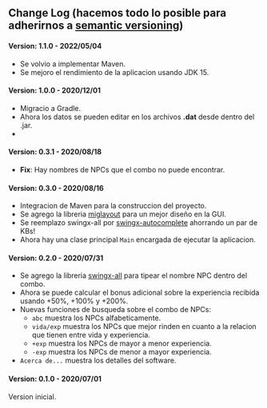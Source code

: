 ## Change Log (hacemos todo lo posible para adherirnos a [semantic versioning](https://semver.org/))

#### Version: 1.1.0 - 2022/05/04
- Se volvio a implementar Maven.
- Se mejoro el rendimiento de la aplicacion usando JDK 15.

#### Version: 1.0.0 - 2020/12/01
- Migracio a Gradle.
- Ahora los datos se pueden editar en los archivos **.dat** desde dentro del .jar.
- 
#### Version: 0.3.1 - 2020/08/18
- **Fix**: Hay nombres de NPCs que el combo no puede encontrar.

#### Version: 0.3.0 - 2020/08/16
- Integracion de Maven para la construccion del proyecto.
- Se agrego la libreria [miglayout](https://search.maven.org/artifact/com.miglayout/miglayout/3.7.4/jar) para un mejor diseño en la GUI.
- Se reemplazo swingx-all por [swingx-autocomplete](https://search.maven.org/artifact/org.swinglabs.swingx/swingx-autocomplete/1.6.5-1/jar) ahorrando un par de KBs!
- Ahora hay una clase principal `Main` encargada de ejecutar la aplicacion.

#### Version: 0.2.0 - 2020/07/31
- Se agrego la libreria [swingx-all](https://search.maven.org/artifact/org.swinglabs.swingx/swingx-all/1.6.5-1/jar) para tipear el nombre NPC dentro del combo.
- Ahora se puede calcular el bonus adicional sobre la experiencia recibida usando +50%, +100% y +200%.
- Nuevas funciones de busqueda sobre el combo de NPCs:
  - `abc` muestra los NPCs alfabeticamente.
  - `vida/exp` muestra los NPCs que mejor rinden en cuanto a la relacion que tienen entre vida y experiencia.
  - `+exp` muestra los NPCs de mayor a menor experiencia.
  - `-exp` muestra los NPCs de menor a mayor experiencia.
- `Acerca de...` muestra los detalles del software.

#### Version: 0.1.0 - 2020/07/01
Version inicial.
